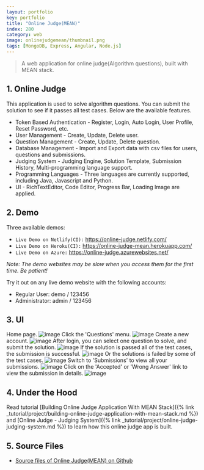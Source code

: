```yaml
---
layout: portfolio
key: portfolio
title: "Online Judge(MEAN)"
index: 280
category: web
image: onlinejudgemean/thumbnail.png
tags: [MongoDB, Express, Angular, Node.js]
---
```


> A web application for online judge(Algorithm questions), built with MEAN stack.

## 1. Online Judge
This application is used to solve algorithm questions. You can submit the solution to see if it passes all test cases. Below are the available features.
* Token Based Authentication - Register, Login, Auto Login, User Profile, Reset Password, etc.
* User Management - Create, Update, Delete user.
* Question Management - Create, Update, Delete question.
* Database Management - Import and Export data with csv files for users, questions and submissions.
* Judging System - Judging Engine, Solution Template, Submission History, Multi-programming language support.
* Programming Languages - Three languages are currently supported, including Java, Javascript and Python.
* UI - RichTextEditor, Code Editor, Progress Bar, Loading Image are applied.

## 2. Demo
Three available demos:
* `Live Demo on Netlify(CI):` <a href="https://online-judge.netlify.com/" target="\_blank">https://online-judge.netlify.com/</a>
* `Live Demo on Heroku(CI):` <a href="https://online-judge-mean.herokuapp.com/" target="\_blank">https://online-judge-mean.herokuapp.com/</a>
* `Live Demo on Azure:` <a href="https://online-judge.azurewebsites.net/" target="\_blank">https://online-judge.azurewebsites.net/</a>

*Note: The demo websites may be slow when you access them for the first time. Be patient!*

Try it out on any live demo website with the following accounts:
* Regular User: demo / 123456
* Administrator: admin / 123456

## 3. UI
Home page.
![image](/public/images/portfolio/onlinejudgemean/home.png)
Click the 'Questions' menu.
![image](/public/images/portfolio/onlinejudgemean/questions.png)
Create a new account.
![image](/public/images/portfolio/onlinejudgemean/signup.png)
After login, you can select one question to solve, and submit the solution.
![image](/public/images/portfolio/onlinejudgemean/solution.png)
If the solution is passed all of the test cases, the submission is successful.
![image](/public/images/portfolio/onlinejudgemean/pass.png)
Or the solutions is failed by some of the test cases.
![image](/public/images/portfolio/onlinejudgemean/fail.png)
Switch to 'Submissions' to view all your submissions.
![image](/public/images/portfolio/onlinejudgemean/submissions.png)
Click on the 'Accepted' or 'Wrong Answer' link to view the submission in details.
![image](/public/images/portfolio/onlinejudgemean/submission.png)

## 4. Under the Hood
Read tutorial [Building Online Judge Application With MEAN Stack]({% link _tutorial/project/building-online-judge-application-with-mean-stack.md %}) and [Online Judge - Judging System]({% link _tutorial/project/online-judge-judging-system.md %}) to learn how this online judge app is built.

## 5. Source Files
* [Source files of Online Judge(MEAN) on Github](https://github.com/jojozhuang/online-judge-mean)
